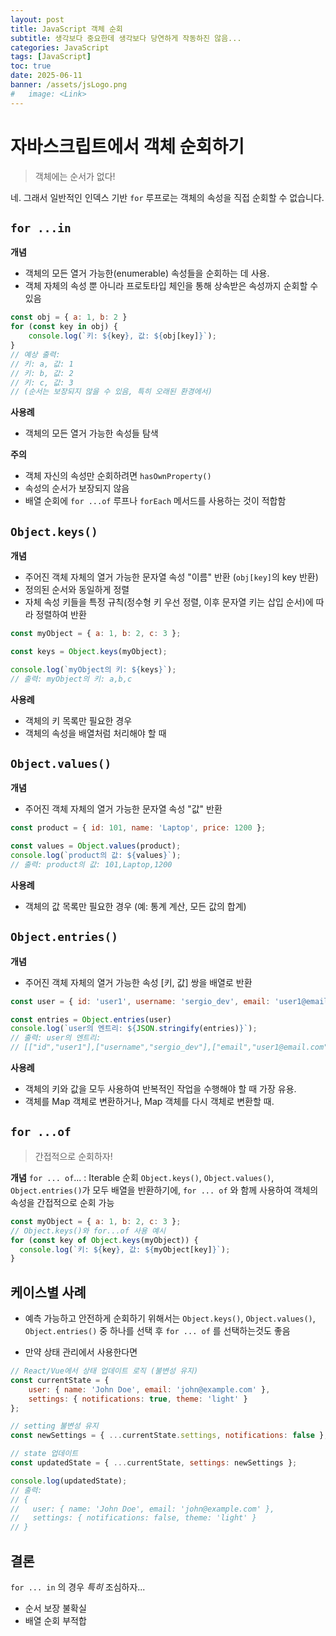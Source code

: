 ```yaml
---
layout: post
title: JavaScript 객체 순회
subtitle: 생각보다 중요한데 생각보다 당연하게 작동하진 않음...
categories: JavaScript
tags: [JavaScript]
toc: true
date: 2025-06-11
banner: /assets/jsLogo.png
#   image: <Link>
---
```


# 자바스크립트에서 객체 순회하기

> 객체에는 순서가 없다!

네. 그래서 일반적인 인덱스 기반 `for` 루프로는 객체의 속성을 직접 순회할 수 없습니다.

## `for ...in`

**개념** 
- 객체의 모든 열거 가능한(enumerable) 속성들을 순회하는 데 사용.
- 객체 자체의 속성 뿐 아니라 프로토타입 체인을 통해 상속받은 속성까지 순회할 수 있음

```js
const obj = { a: 1, b: 2 }
for (const key in obj) {
    console.log(`키: ${key}, 값: ${obj[key]}`);
}
// 예상 출력:
// 키: a, 값: 1
// 키: b, 값: 2
// 키: c, 값: 3
// (순서는 보장되지 않을 수 있음, 특히 오래된 환경에서)
```

**사용례**

- 객체의 모든 열거 가능한 속성들 탐색

**주의**

- 객체 자신의 속성만 순회하려면 `hasOwnProperty()`
- 속성의 순서가 보장되지 않음
- 배열 순회에 `for ...of` 루프나 `forEach` 메서드를 사용하는 것이 적합함

## `Object.keys()`

**개념** 
- 주어진 객체 자체의 열거 가능한 문자열 속성 "이름" 반환 (`obj[key]`의 key 반환)
- 정의된 순서와 동일하게 정렬
- 자체 속성 키들을 특정 규칙(정수형 키 우선 정렬, 이후 문자열 키는 삽입 순서)에 따라 정렬하여 반환 

```js
const myObject = { a: 1, b: 2, c: 3 };

const keys = Object.keys(myObject);

console.log(`myObject의 키: ${keys}`); 
// 출력: myObject의 키: a,b,c
```

**사용례**
- 객체의 키 목록만 필요한 경우
- 객체의 속성을 배열처럼 처리해야 할 때


## `Object.values()`

**개념**
- 주어진 객체 자체의 열거 가능한 문자열 속성 "값" 반환

```js
const product = { id: 101, name: 'Laptop', price: 1200 };

const values = Object.values(product);
console.log(`product의 값: ${values}`); 
// 출력: product의 값: 101,Laptop,1200
```

**사용례**
- 객체의 값 목록만 필요한 경우 (예: 통계 계산, 모든 값의 합계)

## `Object.entries()`

**개념**
- 주어진 객체 자체의 열거 가능한 속성 [키, 값] 쌍을 배열로 반환

```js
const user = { id: 'user1', username: 'sergio_dev', email: 'user1@email.com' }

const entries = Object.entries(user)
console.log(`user의 엔트리: ${JSON.stringify(entries)}`);
// 출력: user의 엔트리: 
// [["id","user1"],["username","sergio_dev"],["email","user1@email.com"]]
```

**사용례**
- 객체의 키와 값을 모두 사용하여 반복적인 작업을 수행해야 할 때 가장 유용.
- 객체를 Map 객체로 변환하거나, Map 객체를 다시 객체로 변환할 때.


## `for ...of`
> 간접적으로 순회하자!

**개념**
`for ... of`... : Iterable  순회
`Object.keys()`, `Object.values()`, `Object.entries()`가 모두 배열을 반환하기에, `for ... of` 와 함께 사용하여 객체의 속성을 간접적으로 순회 가능


```js
const myObject = { a: 1, b: 2, c: 3 };
// Object.keys()와 for...of 사용 예시
for (const key of Object.keys(myObject)) {
  console.log(`키: ${key}, 값: ${myObject[key]}`);
}
```


## 케이스별 사례
- 예측 가능하고 안전하게 순회하기 위해서는 `Object.keys()`, `Object.values()`, `Object.entries()` 중 하나를 선택 후 `for ... of` 를 선택하는것도 좋음


- 만약 상태 관리에서 사용한다면

```js
// React/Vue에서 상태 업데이트 로직 (불변성 유지)
const currentState = {
    user: { name: 'John Doe', email: 'john@example.com' },
    settings: { notifications: true, theme: 'light' }
};

// setting 불변성 유지 
const newSettings = { ...currentState.settings, notifications: false }; 

// state 업데이트
const updatedState = { ...currentState, settings: newSettings };

console.log(updatedState);
// 출력:
// {
//   user: { name: 'John Doe', email: 'john@example.com' },
//   settings: { notifications: false, theme: 'light' }
// }
```


## 결론 

`for ... in` 의 경우 *특히* 조심하자...
- 순서 보장 불확실
- 배열 순회 부적합
